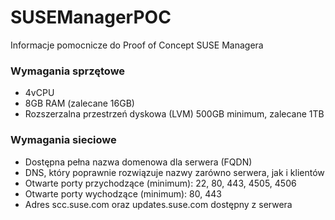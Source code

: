 # SUSEManagerPOC
Informacje pomocnicze do Proof of Concept SUSE Managera

### Wymagania sprzętowe
- 4vCPU
- 8GB RAM (zalecane 16GB)
- Rozszerzalna przestrzeń dyskowa (LVM) 500GB minimum, zalecane 1TB

### Wymagania sieciowe
- Dostępna pełna nazwa domenowa dla serwera (FQDN)
- DNS, który poprawnie rozwiązuje nazwy zarówno serwera, jak i klientów
- Otwarte porty przychodzące (minimum): 22, 80, 443, 4505, 4506
- Otwarte porty wychodzące (minimum): 80, 443
- Adres scc.suse.com oraz updates.suse.com dostępny z serwera
